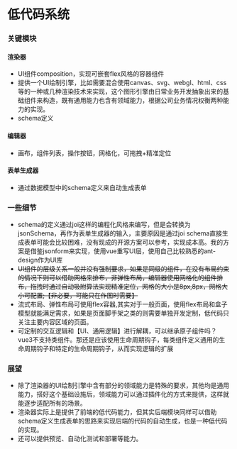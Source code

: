 # 低代码系统

### 关键模块




#### 渲染器

* UI组件composition，实现可嵌套flex风格的容器组件
* 提供一个UI绘制引擎，比如需要混合使用canvas、svg、webgl、html、css等的一种或几种渲染技术来实现，这个图形引擎由日常业务开发抽象出来的基础组件来构造，既有通用能力也含有领域能力，根据公司业务情况权衡两种能力的实现。
* schema定义

#### 编辑器
* 画布，组件列表，操作按钮，网格化，可拖拽+精准定位
#### 表单生成器
* 通过数据模型中的schema定义来自动生成表单

### 一些细节
* schema的定义通过joi这样的编程化风格来编写，但是会转换为jsonSchema，再作为表单生成器的输入，主要原因是通过joi schema直接生成表单可能会比较困难，没有现成的开源方案可以参考，实现成本高。我的方案是借鉴jsonform来实现，使用vue重写UI层，使用自己比较熟悉的ant-design作为UI库
* ~~UI组件的层级关系一般并没有强制要求，如果是同级的组件，在没有布局约束的情况下则可以借助网格来排布，非弹性布局，编辑器使用网格化的组件排布，拖拽时通过自动吸附算法实现精准定位，网格的大小是8px,8px，网格大小可配置;【非必要，可能只在作图时需要】~~
* 流式布局、弹性布局可使用flex容器,其实对于一般页面，使用flex布局和盒子模型就能满足需求，如果是页面脚手架之类的则需要单独开发定制，低代码只关注主要内容区域的页面。
* 可定制的交互逻辑和【UI、通用逻辑】进行解耦，可以继承原子组件吗？vue3不支持类组件。那还是应该使用生命周期钩子，每类组件定义通用的生命周期钩子和特定的生命周期钩子，从而实现逻辑的扩展

### 展望
* 除了渲染器的UI绘制引擎中含有部分的领域能力是特殊的要求，其他均是通用能力，搭好这个基础设施后，领域能力可以通过插件化的方式来提供，这样就能逐步适配所有的场景。
* 渲染器实际上是提供了前端的低代码能力，但其实后端模块同样可以借助schema定义生成表单的思路来实现后端的代码的自动生成，也是一种低代码的实现。
* 还可以提供预览、自动化测试和部署等能力。

